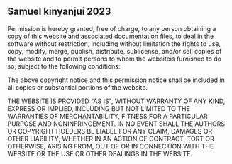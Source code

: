 ## Samuel kinyanjui 2023

Permission is hereby granted, free of charge, to any person obtaining a copy of this website and associated documentation files, to deal in the software without restriction, including without limitation the rights to use, copy, modify, merge, publish, distribute, sublicense, and/or sell copies of the website and to permit persons to whom the websiteis furnished to do so, subject to the following conditions:

The above copyright notice and this permission notice shall be included in all copies or substantial portions of the website.

THE WEBSITE IS PROVIDED "AS IS", WITHOUT WARRANTY OF ANY KIND, EXPRESS OR IMPLIED, INCLUDING BUT NOT LIMITED TO THE WARRANTIES OF MERCHANTABILITY, FITNESS FOR A PARTICULAR PURPOSE AND NONINFRINGEMENT. IN NO EVENT SHALL THE AUTHORS OR COPYRIGHT HOLDERS BE LIABLE FOR ANY CLAIM, DAMAGES OR OTHER LIABILITY, WHETHER IN AN ACTION OF CONTRACT, TORT OR OTHERWISE, ARISING FROM, OUT OF OR IN CONNECTION WITH THE WEBSITE OR THE USE OR OTHER DEALINGS IN THE WEBSITE.
